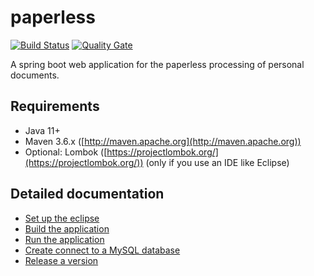 # paperless

[![Build Status](https://travis-ci.org/karstenroethig/paperless.svg?branch=master)](https://travis-ci.org/karstenroethig/paperless)
[![Quality Gate](https://sonarcloud.io/api/project_badges/measure?project=karstenroethig%3Apaperless-project&metric=alert_status)](https://sonarcloud.io/dashboard/index/karstenroethig:paperless-project)

A spring boot web application for the paperless processing of personal documents.


## Requirements

* Java 11+
* Maven 3.6.x ([http://maven.apache.org](http://maven.apache.org))
* Optional: Lombok ([https://projectlombok.org/](https://projectlombok.org/)) (only if you use an IDE like Eclipse)


## Detailed documentation

* [Set up the eclipse](documentation/development/how-to_set_up_eclipse.md)
* [Build the application](documentation/development/how-to_build_the_application.md)
* [Run the application](documentation/distribution/README.md)
* [Create connect to a MySQL database](documentation/distribution/README.md)
* [Release a version](documentation/development/how-to_release_a_version.md)
